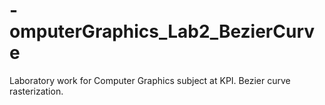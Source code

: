 # -omputerGraphics_Lab2_BezierCurve
Laboratory work for Computer Graphics subject at KPI. Bezier curve rasterization.
